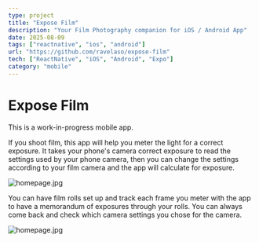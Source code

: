 ```yaml
---
type: project
title: "Expose Film"
description: "Your Film Photography companion for iOS / Android App"
date: 2025-08-09
tags: ["reactnative", "ios", "android"]
url: "https://github.com/ravelaso/expose-film"
tech: ["ReactNative", "iOS", "Android", "Expo"]
category: "mobile"
---
```


# Expose Film

This is a work-in-progress mobile app.

If you shoot film, this app will help you meter the light for a correct exposure.
It takes your phone's camera correct exposure to read the settings used by your phone camera, then you can 
change the settings according to your film camera and the app will calculate for exposure.

![homepage.jpg](@/assets/homepage.jpg)

You can have film rolls set up and track each frame you meter with the app to have a memorandum
of exposures through your rolls. You can always come back and check which camera settings you chose
for the camera.


![homepage.jpg](@/assets/rollspage.jpg)
